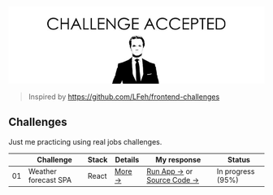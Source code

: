 <p align="center">
  <img src="challenge-accepted.png" alt="CHALLENGE ACCEPTED">
</p>

> Inspired by https://github.com/LFeh/frontend-challenges

## Challenges

Just me practicing using real jobs challenges.

| | Challenge | Stack | Details | My response | Status
|--|--|--|--|--|--
01 | Weather forecast SPA | React | [More →](challenges/weather-forecast/) | [Run App →](https://blog.andersonmamede.com.br/challenges-accepted/challenges/weather-forecast/app/build/) or [Source Code →](challenges/weather-forecast/app/) | In progress (95%)
